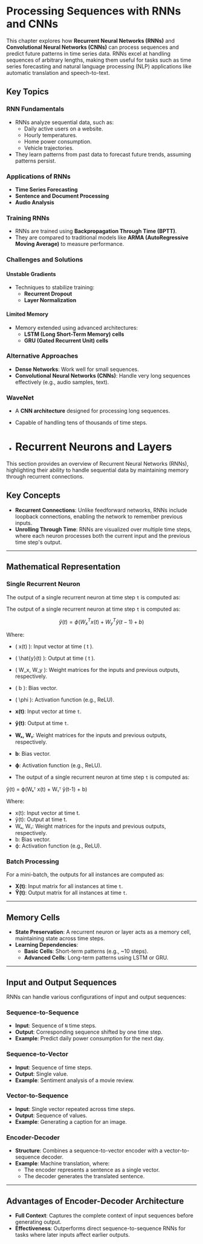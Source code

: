 # Processing Sequences with RNNs and CNNs

This chapter explores how **Recurrent Neural Networks (RNNs)** and **Convolutional Neural Networks (CNNs)** can process sequences and predict future patterns in time series data. RNNs excel at handling sequences of arbitrary lengths, making them useful for tasks such as time series forecasting and natural language processing (NLP) applications like automatic translation and speech-to-text.

## Key Topics

### RNN Fundamentals
- RNNs analyze sequential data, such as:
  - Daily active users on a website.
  - Hourly temperatures.
  - Home power consumption.
  - Vehicle trajectories.
- They learn patterns from past data to forecast future trends, assuming patterns persist.

### Applications of RNNs
- **Time Series Forecasting**
- **Sentence and Document Processing**
- **Audio Analysis**

### Training RNNs
- RNNs are trained using **Backpropagation Through Time (BPTT)**.
- They are compared to traditional models like **ARMA (AutoRegressive Moving Average)** to measure performance.

### Challenges and Solutions
#### Unstable Gradients
- Techniques to stabilize training:
  - **Recurrent Dropout**
  - **Layer Normalization**

#### Limited Memory
- Memory extended using advanced architectures:
  - **LSTM (Long Short-Term Memory) cells**
  - **GRU (Gated Recurrent Unit) cells**

### Alternative Approaches
- **Dense Networks**: Work well for small sequences.
- **Convolutional Neural Networks (CNNs)**: Handle very long sequences effectively (e.g., audio samples, text).

### WaveNet
- A **CNN architecture** designed for processing long sequences.
- Capable of handling tens of thousands of time steps.

- # Recurrent Neurons and Layers

This section provides an overview of Recurrent Neural Networks (RNNs), highlighting their ability to handle sequential data by maintaining memory through recurrent connections.

## Key Concepts

- **Recurrent Connections**: Unlike feedforward networks, RNNs include loopback connections, enabling the network to remember previous inputs.
- **Unrolling Through Time**: RNNs are visualized over multiple time steps, where each neuron processes both the current input and the previous time step's output.

---

## Mathematical Representation

### Single Recurrent Neuron
The output of a single recurrent neuron at time step `t` is computed as:

 The output of a single recurrent neuron at time step `t` is computed as:

$$
\hat{y}(t) = \phi(W_x^T x(t) + W_y^T \hat{y}(t-1) + b)
$$

Where:
- \( x(t) \): Input vector at time \( t \).
- \( \hat{y}(t) \): Output at time \( t \).
- \( W_x, W_y \): Weight matrices for the inputs and previous outputs, respectively.
- \( b \): Bias vector.
- \( \phi \): Activation function (e.g., ReLU).

- **x(t)**: Input vector at time `t`.
- **ŷ(t)**: Output at time `t`.
- **Wₓ, Wᵧ**: Weight matrices for the inputs and previous outputs, respectively.
- **b**: Bias vector.
- **ϕ**: Activation function (e.g., ReLU).
- The output of a single recurrent neuron at time step `t` is computed as:

ŷ(t) = ϕ(Wₓᵀ x(t) + Wᵧᵀ ŷ(t-1) + b)

Where:
- x(t): Input vector at time t.
- ŷ(t): Output at time t.
- Wₓ, Wᵧ: Weight matrices for the inputs and previous outputs, respectively.
- b: Bias vector.
- ϕ: Activation function (e.g., ReLU).


### Batch Processing
For a mini-batch, the outputs for all instances are computed as:

 
- **X(t)**: Input matrix for all instances at time `t`.
- **Ŷ(t)**: Output matrix for all instances at time `t`.

---

## Memory Cells

- **State Preservation**: A recurrent neuron or layer acts as a memory cell, maintaining state across time steps.
- **Learning Dependencies**:
  - **Basic Cells**: Short-term patterns (e.g., ~10 steps).
  - **Advanced Cells**: Long-term patterns using LSTM or GRU.

---

## Input and Output Sequences

RNNs can handle various configurations of input and output sequences:

### Sequence-to-Sequence
- **Input**: Sequence of `N` time steps.
- **Output**: Corresponding sequence shifted by one time step.
- **Example**: Predict daily power consumption for the next day.

### Sequence-to-Vector
- **Input**: Sequence of time steps.
- **Output**: Single value.
- **Example**: Sentiment analysis of a movie review.

### Vector-to-Sequence
- **Input**: Single vector repeated across time steps.
- **Output**: Sequence of values.
- **Example**: Generating a caption for an image.

### Encoder-Decoder
- **Structure**: Combines a sequence-to-vector encoder with a vector-to-sequence decoder.
- **Example**: Machine translation, where:
  - The encoder represents a sentence as a single vector.
  - The decoder generates the translated sentence.

---

## Advantages of Encoder-Decoder Architecture

- **Full Context**: Captures the complete context of input sequences before generating output.
- **Effectiveness**: Outperforms direct sequence-to-sequence RNNs for tasks where later inputs affect earlier outputs.



